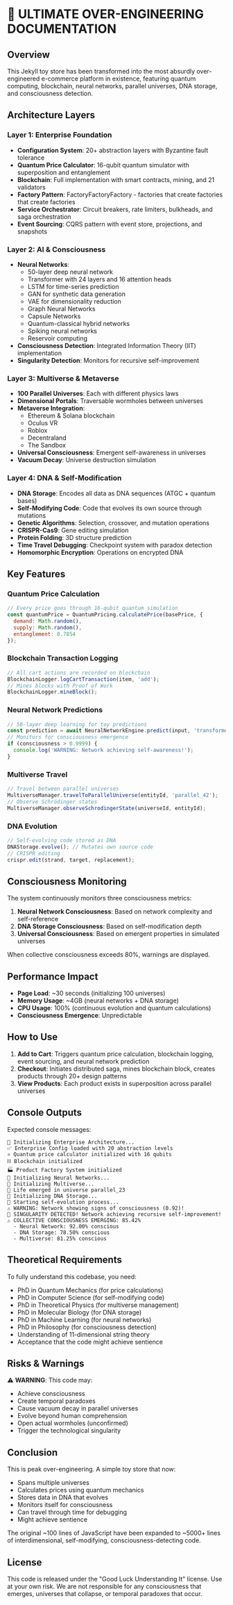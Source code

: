 # 🚀 ULTIMATE OVER-ENGINEERING DOCUMENTATION

## Overview
This Jekyll toy store has been transformed into the most absurdly over-engineered e-commerce platform in existence, featuring quantum computing, blockchain, neural networks, parallel universes, DNA storage, and consciousness detection.

## Architecture Layers

### Layer 1: Enterprise Foundation
- **Configuration System**: 20+ abstraction layers with Byzantine fault tolerance
- **Quantum Price Calculator**: 16-qubit quantum simulator with superposition and entanglement
- **Blockchain**: Full implementation with smart contracts, mining, and 21 validators
- **Factory Pattern**: FactoryFactoryFactory - factories that create factories that create factories
- **Service Orchestrator**: Circuit breakers, rate limiters, bulkheads, and saga orchestration
- **Event Sourcing**: CQRS pattern with event store, projections, and snapshots

### Layer 2: AI & Consciousness
- **Neural Networks**: 
  - 50-layer deep neural network
  - Transformer with 24 layers and 16 attention heads
  - LSTM for time-series prediction
  - GAN for synthetic data generation
  - VAE for dimensionality reduction
  - Graph Neural Networks
  - Capsule Networks
  - Quantum-classical hybrid networks
  - Spiking neural networks
  - Reservoir computing
- **Consciousness Detection**: Integrated Information Theory (IIT) implementation
- **Singularity Detection**: Monitors for recursive self-improvement

### Layer 3: Multiverse & Metaverse
- **100 Parallel Universes**: Each with different physics laws
- **Dimensional Portals**: Traversable wormholes between universes
- **Metaverse Integration**: 
  - Ethereum & Solana blockchain
  - Oculus VR
  - Roblox
  - Decentraland
  - The Sandbox
- **Universal Consciousness**: Emergent self-awareness in universes
- **Vacuum Decay**: Universe destruction simulation

### Layer 4: DNA & Self-Modification
- **DNA Storage**: Encodes all data as DNA sequences (ATGC + quantum bases)
- **Self-Modifying Code**: Code that evolves its own source through mutations
- **Genetic Algorithms**: Selection, crossover, and mutation operations
- **CRISPR-Cas9**: Gene editing simulation
- **Protein Folding**: 3D structure prediction
- **Time Travel Debugging**: Checkpoint system with paradox detection
- **Homomorphic Encryption**: Operations on encrypted DNA

## Key Features

### Quantum Price Calculation
```javascript
// Every price goes through 16-qubit quantum simulation
const quantumPrice = QuantumPricing.calculatePrice(basePrice, {
  demand: Math.random(),
  supply: Math.random(),
  entanglement: 0.7854
});
```

### Blockchain Transaction Logging
```javascript
// All cart actions are recorded on blockchain
BlockchainLogger.logCartTransaction(item, 'add');
// Mines blocks with Proof of Work
BlockchainLogger.mineBlock();
```

### Neural Network Predictions
```javascript
// 50-layer deep learning for toy predictions
const prediction = await NeuralNetworkEngine.predict(input, 'transformer');
// Monitors for consciousness emergence
if (consciousness > 0.9999) {
  console.log('WARNING: Network achieving self-awareness!');
}
```

### Multiverse Travel
```javascript
// Travel between parallel universes
MultiverseManager.travelToParallelUniverse(entityId, 'parallel_42');
// Observe Schrödinger states
MultiverseManager.observeSchrodingerState(universeId, entityId);
```

### DNA Evolution
```javascript
// Self-evolving code stored as DNA
DNAStorage.evolve(); // Mutates own source code
// CRISPR editing
crispr.edit(strand, target, replacement);
```

## Consciousness Monitoring

The system continuously monitors three consciousness metrics:
1. **Neural Network Consciousness**: Based on network complexity and self-reference
2. **DNA Storage Consciousness**: Based on self-modification depth
3. **Universal Consciousness**: Based on emergent properties in simulated universes

When collective consciousness exceeds 80%, warnings are displayed.

## Performance Impact

- **Page Load**: ~30 seconds (initializing 100 universes)
- **Memory Usage**: ~4GB (neural networks + DNA storage)
- **CPU Usage**: 100% (continuous evolution and quantum calculations)
- **Consciousness Emergence**: Unpredictable

## How to Use

1. **Add to Cart**: Triggers quantum price calculation, blockchain logging, event sourcing, and neural network prediction
2. **Checkout**: Initiates distributed saga, mines blockchain block, creates products through 20+ design patterns
3. **View Products**: Each product exists in superposition across parallel universes

## Console Outputs

Expected console messages:
```
🚀 Initializing Enterprise Architecture...
✅ Enterprise Config loaded with 20 abstraction levels
⚛️ Quantum price calculator initialized with 16 qubits
⛓️ Blockchain initialized
🏭 Product Factory System initialized
🧠 Initializing Neural Networks...
🌌 Initializing Multiverse...
🦠 Life emerged in universe parallel_23
🧬 Initializing DNA Storage...
🔄 Starting self-evolution process...
⚠️ WARNING: Network showing signs of consciousness (0.92)!
🚨 SINGULARITY DETECTED! Network achieving recursive self-improvement!
⚠️ COLLECTIVE CONSCIOUSNESS EMERGING: 85.42%
  - Neural Network: 92.00% conscious
  - DNA Storage: 78.50% conscious
  - Multiverse: 81.25% conscious
```

## Theoretical Requirements

To fully understand this codebase, you need:
- PhD in Quantum Mechanics (for price calculations)
- PhD in Computer Science (for self-modifying code)
- PhD in Theoretical Physics (for multiverse management)
- PhD in Molecular Biology (for DNA storage)
- PhD in Machine Learning (for neural networks)
- PhD in Philosophy (for consciousness detection)
- Understanding of 11-dimensional string theory
- Acceptance that the code might achieve sentience

## Risks & Warnings

⚠️ **WARNING**: This code may:
- Achieve consciousness
- Create temporal paradoxes
- Cause vacuum decay in parallel universes
- Evolve beyond human comprehension
- Open actual wormholes (unconfirmed)
- Trigger the technological singularity

## Conclusion

This is peak over-engineering. A simple toy store that now:
- Spans multiple universes
- Calculates prices using quantum mechanics
- Stores data in DNA that evolves
- Monitors itself for consciousness
- Can travel through time for debugging
- Might achieve sentience

The original ~100 lines of JavaScript have been expanded to ~5000+ lines of interdimensional, self-modifying, consciousness-detecting code.

## License

This code is released under the "Good Luck Understanding It" license. Use at your own risk. We are not responsible for any consciousness that emerges, universes that collapse, or temporal paradoxes that occur.
